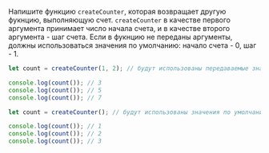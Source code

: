 Напишите функцию `createCounter`, которая возвращает другую фукнцию, выполняющую счет.
`createCounter` в качестве первого аргумента принимает число начала счета, и в качестве второго аргумента - шаг счета. Если в фукнцию не переданы аргументы, должны использоваться значения по умолчанию: начало счета - 0, шаг - 1.

```js
let count = createCounter(1, 2); // будут использованы передаваемые значения

console.log(count()); // 3
console.log(count()); // 5
console.log(count()); // 7
```

```js
let count = createCounter(); // будут использованы значения по умолчанию

console.log(count()); // 1
console.log(count()); // 2
console.log(count()); // 3
```